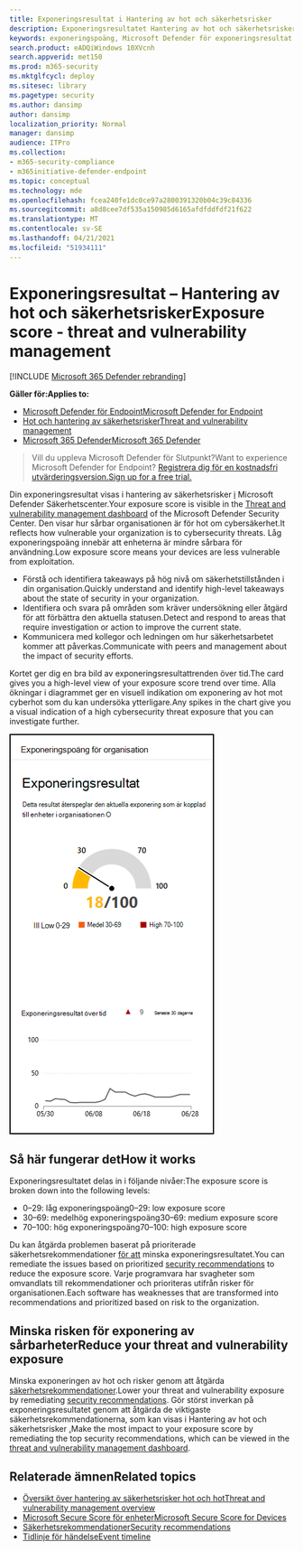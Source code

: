 ```yaml
---
title: Exponeringsresultat i Hantering av hot och säkerhetsrisker
description: Exponeringsresultatet Hantering av hot och säkerhetsrisker hur sårbar organisationen är för hot om cybersäkerhet.
keywords: exponeringspoäng, Microsoft Defender för exponeringsresultat för slutpunkt, Microsoft Defender för exponeringspoäng för slutpunkt tvm, exponeringspoäng för organisation, exponeringsresultat för tvm-organisation, Hantering av hot och säkerhetsrisker, Microsoft Defender för Slutpunkt
search.product: eADQiWindows 10XVcnh
search.appverid: met150
ms.prod: m365-security
ms.mktglfcycl: deploy
ms.sitesec: library
ms.pagetype: security
ms.author: dansimp
author: dansimp
localization_priority: Normal
manager: dansimp
audience: ITPro
ms.collection:
- m365-security-compliance
- m365initiative-defender-endpoint
ms.topic: conceptual
ms.technology: mde
ms.openlocfilehash: fcea240fe1dc0ce97a2800391320b04c39c84336
ms.sourcegitcommit: a8d8cee7df535a150985d6165afdfddfdf21f622
ms.translationtype: MT
ms.contentlocale: sv-SE
ms.lasthandoff: 04/21/2021
ms.locfileid: "51934111"
---
```

# <a name="exposure-score---threat-and-vulnerability-management"></a><span data-ttu-id="40f30-104">Exponeringsresultat – Hantering av hot och säkerhetsrisker</span><span class="sxs-lookup"><span data-stu-id="40f30-104">Exposure score - threat and vulnerability management</span></span>

[!INCLUDE [Microsoft 365 Defender rebranding](../../includes/microsoft-defender.md)]

<span data-ttu-id="40f30-105">**Gäller för:**</span><span class="sxs-lookup"><span data-stu-id="40f30-105">**Applies to:**</span></span>

- [<span data-ttu-id="40f30-106">Microsoft Defender för Endpoint</span><span class="sxs-lookup"><span data-stu-id="40f30-106">Microsoft Defender for Endpoint</span></span>](https://go.microsoft.com/fwlink/?linkid=2154037)
- [<span data-ttu-id="40f30-107">Hot och hantering av säkerhetsrisker</span><span class="sxs-lookup"><span data-stu-id="40f30-107">Threat and vulnerability management</span></span>](next-gen-threat-and-vuln-mgt.md)
- [<span data-ttu-id="40f30-108">Microsoft 365 Defender</span><span class="sxs-lookup"><span data-stu-id="40f30-108">Microsoft 365 Defender</span></span>](https://go.microsoft.com/fwlink/?linkid=2118804)

><span data-ttu-id="40f30-109">Vill du uppleva Microsoft Defender för Slutpunkt?</span><span class="sxs-lookup"><span data-stu-id="40f30-109">Want to experience Microsoft Defender for Endpoint?</span></span> [<span data-ttu-id="40f30-110">Registrera dig för en kostnadsfri utvärderingsversion.</span><span class="sxs-lookup"><span data-stu-id="40f30-110">Sign up for a free trial.</span></span>](https://www.microsoft.com/microsoft-365/windows/microsoft-defender-atp?ocid=docs-wdatp-portaloverview-abovefoldlink)

<span data-ttu-id="40f30-111">Din exponeringsresultat visas i hantering av säkerhetsrisker [i](tvm-dashboard-insights.md) Microsoft Defender Säkerhetscenter.</span><span class="sxs-lookup"><span data-stu-id="40f30-111">Your exposure score is visible in the [Threat and vulnerability management dashboard](tvm-dashboard-insights.md) of the Microsoft Defender Security Center.</span></span> <span data-ttu-id="40f30-112">Den visar hur sårbar organisationen är för hot om cybersäkerhet.</span><span class="sxs-lookup"><span data-stu-id="40f30-112">It reflects how vulnerable your organization is to cybersecurity threats.</span></span> <span data-ttu-id="40f30-113">Låg exponeringspoäng innebär att enheterna är mindre sårbara för användning.</span><span class="sxs-lookup"><span data-stu-id="40f30-113">Low exposure score means your devices are less vulnerable from exploitation.</span></span>

- <span data-ttu-id="40f30-114">Förstå och identifiera takeaways på hög nivå om säkerhetstillstånden i din organisation.</span><span class="sxs-lookup"><span data-stu-id="40f30-114">Quickly understand and identify high-level takeaways about the state of security in your organization.</span></span>
- <span data-ttu-id="40f30-115">Identifiera och svara på områden som kräver undersökning eller åtgärd för att förbättra den aktuella statusen.</span><span class="sxs-lookup"><span data-stu-id="40f30-115">Detect and respond to areas that require investigation or action to improve the current state.</span></span>
- <span data-ttu-id="40f30-116">Kommunicera med kollegor och ledningen om hur säkerhetsarbetet kommer att påverkas.</span><span class="sxs-lookup"><span data-stu-id="40f30-116">Communicate with peers and management about the impact of security efforts.</span></span>

<span data-ttu-id="40f30-117">Kortet ger dig en bra bild av exponeringsresultattrenden över tid.</span><span class="sxs-lookup"><span data-stu-id="40f30-117">The card gives you a high-level view of your exposure score trend over time.</span></span> <span data-ttu-id="40f30-118">Alla ökningar i diagrammet ger en visuell indikation om exponering av hot mot cyberhot som du kan undersöka ytterligare.</span><span class="sxs-lookup"><span data-stu-id="40f30-118">Any spikes in the chart give you a visual indication of a high cybersecurity threat exposure that you can investigate further.</span></span>

![Exponeringsresultatkort](images/tvm_exp_score.png)

## <a name="how-it-works"></a><span data-ttu-id="40f30-120">Så här fungerar det</span><span class="sxs-lookup"><span data-stu-id="40f30-120">How it works</span></span>

<span data-ttu-id="40f30-121">Exponeringsresultatet delas in i följande nivåer:</span><span class="sxs-lookup"><span data-stu-id="40f30-121">The exposure score is broken down into the following levels:</span></span>

- <span data-ttu-id="40f30-122">0–29: låg exponeringspoäng</span><span class="sxs-lookup"><span data-stu-id="40f30-122">0–29: low exposure score</span></span>
- <span data-ttu-id="40f30-123">30–69: medelhög exponeringspoäng</span><span class="sxs-lookup"><span data-stu-id="40f30-123">30–69: medium exposure score</span></span>
- <span data-ttu-id="40f30-124">70–100: hög exponeringspoäng</span><span class="sxs-lookup"><span data-stu-id="40f30-124">70–100: high exposure score</span></span>

<span data-ttu-id="40f30-125">Du kan åtgärda problemen baserat på prioriterade säkerhetsrekommendationer [för att](tvm-security-recommendation.md) minska exponeringsresultatet.</span><span class="sxs-lookup"><span data-stu-id="40f30-125">You can remediate the issues based on prioritized [security recommendations](tvm-security-recommendation.md) to reduce the exposure score.</span></span> <span data-ttu-id="40f30-126">Varje programvara har svagheter som omvandlats till rekommendationer och prioriteras utifrån risker för organisationen.</span><span class="sxs-lookup"><span data-stu-id="40f30-126">Each software has weaknesses that are transformed into recommendations and prioritized based on risk to the organization.</span></span>

## <a name="reduce-your-threat-and-vulnerability-exposure"></a><span data-ttu-id="40f30-127">Minska risken för exponering av sårbarheter</span><span class="sxs-lookup"><span data-stu-id="40f30-127">Reduce your threat and vulnerability exposure</span></span>

<span data-ttu-id="40f30-128">Minska exponeringen av hot och risker genom att åtgärda [säkerhetsrekommendationer](tvm-security-recommendation.md).</span><span class="sxs-lookup"><span data-stu-id="40f30-128">Lower your threat and vulnerability exposure by remediating [security recommendations](tvm-security-recommendation.md).</span></span> <span data-ttu-id="40f30-129">Gör störst inverkan på exponeringsresultatet genom att åtgärda de viktigaste säkerhetsrekommendationerna, som kan visas i Hantering av hot och säkerhetsrisker [.](tvm-dashboard-insights.md)</span><span class="sxs-lookup"><span data-stu-id="40f30-129">Make the most impact to your exposure score by remediating the top security recommendations, which can be viewed in the [threat and vulnerability management dashboard](tvm-dashboard-insights.md).</span></span>

## <a name="related-topics"></a><span data-ttu-id="40f30-130">Relaterade ämnen</span><span class="sxs-lookup"><span data-stu-id="40f30-130">Related topics</span></span>

- [<span data-ttu-id="40f30-131">Översikt över hantering av säkerhetsrisker hot och hot</span><span class="sxs-lookup"><span data-stu-id="40f30-131">Threat and vulnerability management overview</span></span>](next-gen-threat-and-vuln-mgt.md)
- [<span data-ttu-id="40f30-132">Microsoft Secure Score för enheter</span><span class="sxs-lookup"><span data-stu-id="40f30-132">Microsoft Secure Score for Devices</span></span>](tvm-microsoft-secure-score-devices.md)
- [<span data-ttu-id="40f30-133">Säkerhetsrekommendationer</span><span class="sxs-lookup"><span data-stu-id="40f30-133">Security recommendations</span></span>](tvm-security-recommendation.md)
- [<span data-ttu-id="40f30-134">Tidlinje för händelse</span><span class="sxs-lookup"><span data-stu-id="40f30-134">Event timeline</span></span>](threat-and-vuln-mgt-event-timeline.md)
